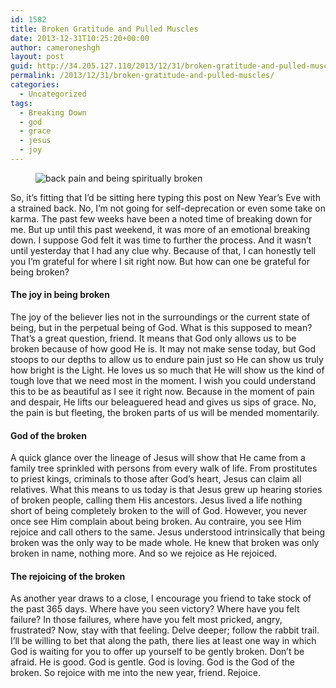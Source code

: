 ```yaml
---
id: 1582
title: Broken Gratitude and Pulled Muscles
date: 2013-12-31T10:25:20+00:00
author: cameroneshgh
layout: post
guid: http://34.205.127.110/2013/12/31/broken-gratitude-and-pulled-muscles/
permalink: /2013/12/31/broken-gratitude-and-pulled-muscles/
categories:
  - Uncategorized
tags:
  - Breaking Down
  - god
  - grace
  - jesus
  - joy
---
```

<figure> 

<img alt="back pain and being spiritually broken" src="https://waywardjourneyer.files.wordpress.com/2013/12/2c6cd-0vtsxisokgdcr6c7z.jpg?w=525" data-recalc-dims="1" />
  
</figure> 

So, it’s fitting that I’d be sitting here typing this post on New Year’s Eve with a strained back. No, I’m not going for self-deprecation or even some take on karma. The past few weeks have been a noted time of breaking down for me. But up until this past weekend, it was more of an emotional breaking down. I suppose God felt it was time to further the process. And it wasn’t until yesterday that I had any clue why. Because of that, I can honestly tell you I’m grateful for where I sit right now. But how can one be grateful for being broken?

#### The joy in being broken

The joy of the believer lies not in the surroundings or the current state of being, but in the perpetual being of God. What is this supposed to mean? That’s a great question, friend. It means that God only allows us to be broken because of how good He is. It may not make sense today, but God stoops to our depths to allow us to endure pain just so He can show us truly how bright is the Light. He loves us so much that He will show us the kind of tough love that we need most in the moment. I wish you could understand this to be as beautiful as I see it right now. Because in the moment of pain and despair, He lifts our beleaguered head and gives us sips of grace. No, the pain is but fleeting, the broken parts of us will be mended momentarily.

#### God of the broken

A quick glance over the lineage of Jesus will show that He came from a family tree sprinkled with persons from every walk of life. From prostitutes to priest kings, criminals to those after God’s heart, Jesus can claim all relatives. What this means to us today is that Jesus grew up hearing stories of broken people, calling them His ancestors. Jesus lived a life nothing short of being completely broken to the will of God. However, you never once see Him complain about being broken. Au contraire, you see Him rejoice and call others to the same. Jesus understood intrinsically that being broken was the only way to be made whole. He knew that broken was only broken in name, nothing more. And so we rejoice as He rejoiced.

#### The rejoicing of the broken

As another year draws to a close, I encourage you friend to take stock of the past 365 days. Where have you seen victory? Where have you felt failure? In those failures, where have you felt most pricked, angry, frustrated? Now, stay with that feeling. Delve deeper; follow the rabbit trail. I’ll be willing to bet that along the path, there lies at least one way in which God is waiting for you to offer up yourself to be gently broken. Don’t be afraid. He is good. God is gentle. God is loving. God is the God of the broken. So rejoice with me into the new year, friend. Rejoice.